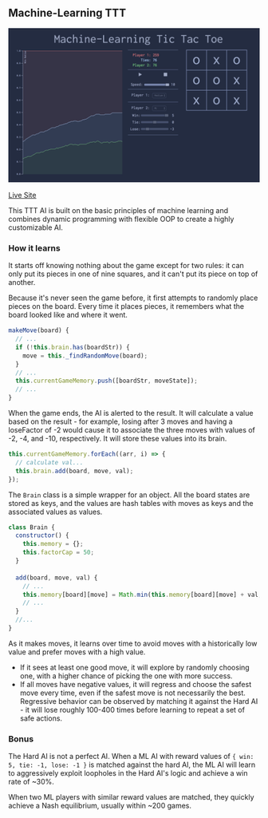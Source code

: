 ## Machine-Learning TTT

![sample image](https://github.com/hanhee-song/machine-learning-ttt/blob/master/docs/Screen%20Shot%202017-12-05%20at%2023.18.44.png?raw=true)

[Live Site](https://hanhee-song.github.io/machine-learning-ttt/)

This TTT AI is built on the basic principles of machine learning and combines dynamic programming with flexible OOP to create a highly customizable AI.

### How it learns

It starts off knowing nothing about the game except for two rules: it can only put its pieces in one of nine squares, and it can't put its piece on top of another.

Because it's never seen the game before, it first attempts to randomly place pieces on the board. Every time it places pieces, it remembers what the board looked like and where it went.
```JavaScript
makeMove(board) {
  // ...
  if (!this.brain.has(boardStr)) {
    move = this._findRandomMove(board);
  }
  // ...
  this.currentGameMemory.push([boardStr, moveState]);
  // ...
}
```

When the game ends, the AI is alerted to the result. It will calculate a value based on the result - for example, losing after 3 moves and having a loseFactor of -2 would cause it to associate the three moves with values of -2, -4, and -10, respectively. It will store these values into its brain.

```JavaScript
this.currentGameMemory.forEach((arr, i) => {
  // calculate val...
  this.brain.add(board, move, val);
});
```

The ```Brain``` class is a simple wrapper for an object. All the board states are stored as keys, and the values are hash tables with moves as keys and the associated values as values.

```JavaScript
class Brain {
  constructor() {
    this.memory = {};
    this.factorCap = 50;
  }
  
  add(board, move, val) {
    // ...
    this.memory[board][move] = Math.min(this.memory[board][move] + val, this.factorCap);
    // ...
  }
  //...
}
```

As it makes moves, it learns over time to avoid moves with a historically low value and prefer moves with a high value.
* If it sees at least one good move, it will explore by randomly choosing one, with a higher chance of picking the one with more success.
* If all moves have negative values, it will regress and choose the safest move every time, even if the safest move is not necessarily the best. Regressive behavior can be observed by matching it against the Hard AI - it will lose roughly 100-400 times before learning to repeat a set of safe actions.

### Bonus

The Hard AI is not a perfect AI. When a ML AI with reward values of ```{ win: 5, tie: -1, lose: -1 }``` is matched against the hard AI, the ML AI will learn to aggressively exploit loopholes in the Hard AI's logic and achieve a win rate of ~30%.

When two ML players with similar reward values are matched, they quickly achieve a Nash equilibrium, usually within ~200 games.
